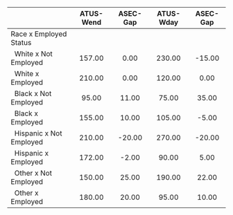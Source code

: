
|                      |    ATUS-Wend |     ASEC-Gap |    ATUS-Wday |     ASEC-Gap |
| -------------------- | :----------: | :----------: | :----------: | :----------: |
| Race x Employed Status |              |              |              |              |
| &nbsp;&nbsp;White x Not Employed |       157.00 |         0.00 |       230.00 |       -15.00 |
| &nbsp;&nbsp;White x Employed |       210.00 |         0.00 |       120.00 |         0.00 |
| &nbsp;&nbsp;Black x Not Employed |        95.00 |        11.00 |        75.00 |        35.00 |
| &nbsp;&nbsp;Black x Employed |       155.00 |        10.00 |       105.00 |        -5.00 |
| &nbsp;&nbsp;Hispanic x Not Employed |       210.00 |       -20.00 |       270.00 |       -20.00 |
| &nbsp;&nbsp;Hispanic x Employed |       172.00 |        -2.00 |        90.00 |         5.00 |
| &nbsp;&nbsp;Other x Not Employed |       150.00 |        25.00 |       190.00 |        22.00 |
| &nbsp;&nbsp;Other x Employed |       180.00 |        20.00 |        95.00 |        10.00 |

